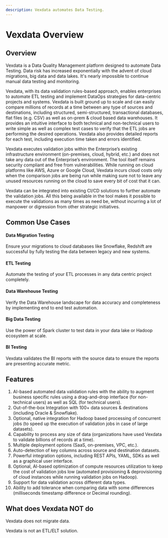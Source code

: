 ```yaml
---
description: Vexdata automates Data Testing.
---
```


# Vexdata Overview

## Overview

Vexdata is a Data Quality Management platform designed to automate Data Testing. Data risk has increased exponentially with the advent of cloud migrations, big data and data lakes. It's nearly impossible to continue manual data testing and monitoring.

Vexdata, with its data validation rules-based approach, enables enterprises to automate ETL testing and implement DataOps strategies for data-centric projects and systems. Vexdata is built ground up to scale and can easily compare millions of records at a time between any type of sources and destinations, including structured, semi-structured, transactional databases, flat files (e.g. CSV) as well as on-prem & cloud based data warehouses. It provides an intuitive interface to both technical and non-technical users to write simple as well as complex test cases to verify that the ETL jobs are performing the desired operations. Vexdata also provides detailed reports for each test, including execution time taken and errors identified.

Vexdata executes validation jobs within the Enterprise’s existing infrastructure environment (on-premises, cloud, hybrid, etc.) and does not take any data out of the Enterprise’s environment. The tool itself remains security compliant and free from vulnerabilities. While running on cloud platforms like AWS, Azure or Google Cloud, Vexdata incurs cloud costs only when the comparison jobs are being run while making sure not to leave any unused resources running on the cloud to save every bit of cost that it can.

Vexdata can be integrated into existing CI/CD solutions to further automate the validation jobs. All this being available in the tool makes it possible to execute the validations as many times as need be, without incurring a lot of manpower or digression from other strategic initiatives.

## Common Use Cases

#### Data Migration Testing

Ensure your migrations to cloud databases like Snowflake, Redshift are successful by fully testing the data between legacy and new systems.

#### **ETL Testing**

Automate the testing of your ETL processes in any data centric project completely.

#### **Data Warehouse Testing**

Verify the Data Warehouse landscape for data accuracy and completeness by implementing end to end test automation.

#### **Big Data Testing**

Use the power of Spark cluster to test data in your data lake or Hadoop ecosystem at scale.

#### **BI Testing**

Vexdata validates the BI reports with the source data to ensure the reports are presenting accurate metric.

## Features

1. AI-based automated data validation rules with the ability to augment business specific rules using a drag-and-drop interface (for non-technical users) as well as SQL (for technical users).
2. Out-of-the-box Integration with 100+ data sources & destinations (including Oracle & Snowflake).
3. Optional, native integration for Hadoop based processing of concurrent jobs (to speed up the execution of validation jobs in case of large datasets).
4. Capability to process any size of data (organizations have used Vexdata to validate billions of records at a time).
5. Multiple deployment options (SaaS, on-premises, VPC, etc.).
6. Auto-detection of key columns across source and destination datasets.
7. Powerful integration options, including REST APIs, YAML, SDKs as well as a graphical user interface.
8. Optional, AI-based optimization of compute resources utilization to keep the cost of validation jobs low (automated provisioning & deprovisioning of cloud instances while running validation jobs on Hadoop).
9. Support for data validation across different data types.
10. Ability to add tolerance when comparing data with some differences (milliseconds timestamp difference or Decimal rounding).

## What does Vexdata NOT do

Vexdata does not migrate data.

Vexdata is not an ETL/ELT solution.
